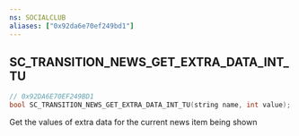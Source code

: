 ```yaml
---
ns: SOCIALCLUB
aliases: ["0x92da6e70ef249bd1"]
---
```

## SC_TRANSITION_NEWS_GET_EXTRA_DATA_INT_TU

```c
// 0x92DA6E70EF249BD1
bool SC_TRANSITION_NEWS_GET_EXTRA_DATA_INT_TU(string name, int value);
```

Get the values of extra data for the current news item being shown

